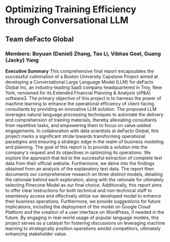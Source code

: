 # Optimizing Training Efficiency through Conversational LLM
## Team deFacto Global
### Members: Boyuan (Daniel) Zhang, Tao Li, Vibhas Goel, Guang (Jacky) Yang

**Executive Summary**
This comprehensive final report encapsulates the successful culmination of a Boston University Capstone Project aimed at developing a Conversational Large Language Model (LLM) for deFacto Global Inc, an industry-leading SaaS company headquartered in Troy, New York, renowned for its Extended Financial Planning & Analysis (xP&A) software3. The primary objective of this project is to harness the power of machine learning to enhance the operational efficiency of client-facing consultants by providing an innovative LLM solution. The proposed LLM leverages natural language processing techniques to automate the delivery and comprehension of training materials, thereby alleviating consultants from repetitive tasks, and empowering them to focus on value-added engagements. In collaboration with data scientists at deFacto Global, this project marks a significant stride towards transforming operational paradigms and ensuring a strategic edge in the realm of business modeling and planning.
The goal of this report is to provide a solution into the company's request and its objectives in optimizing its operations. We explore the approach that led to the successful extraction of complete text data from their official website. Furthermore, we delve into the findings obtained from an analysis of the explanatory text data. The report then documents our comprehensive research on three distinct models, detailing the rationale behind each exploration, along with the rationale for ultimately selecting Pinecone Model as our final choice. Additionally, this report aims to offer clear instructions for both technical and non-technical staff to seamlessly access and effectively utilize our developed model to enhance their business operations. Furthermore, we provide suggestions for future implications, including the deployment of the model on Google Cloud Platform and the creation of a user interface on WordPress, if needed in the future. By engaging in real-world usage of popular language models, this project serves as a catalyst for fostering discussions on leveraging machine learning to strategically position operations amidst competitors, ultimately enhancing stakeholder value.

